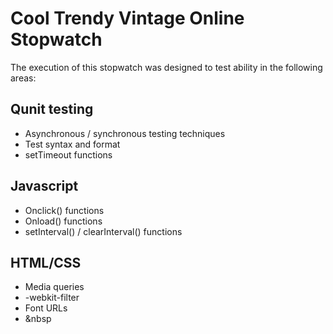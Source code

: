 # Cool Trendy Vintage Online Stopwatch

The execution of this stopwatch was designed to test ability in the following areas:

## Qunit testing
* Asynchronous / synchronous testing techniques
* Test syntax and format
* setTimeout functions

## Javascript
* Onclick() functions
* Onload() functions
* setInterval() / clearInterval() functions

## HTML/CSS
* Media queries
* -webkit-filter
* Font URLs
* &nbsp
